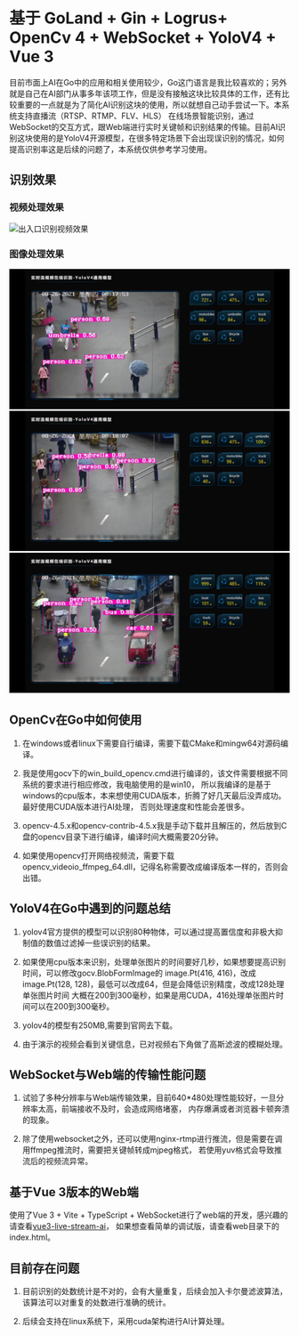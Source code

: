 # 基于 GoLand + Gin + Logrus+ OpenCv 4 + WebSocket + YoloV4 + Vue 3

目前市面上AI在Go中的应用和相关使用较少，Go这门语言是我比较喜欢的；另外就是自己在AI部门从事多年该项工作，但是没有接触这块比较具体的工作，还有比较重要的一点就是为了简化AI识别这块的使用，所以就想自己动手尝试一下。本系统支持直播流（RTSP、RTMP、FLV、HLS） 在线场景智能识别，通过WebSocket的交互方式，跟Web端进行实时关键帧和识别结果的传输。目前AI识别这块使用的是YoloV4开源模型，在很多特定场景下会出现误识别的情况，如何提高识别率这是后续的问题了，本系统仅供参考学习使用。

## 识别效果

### 视频处理效果

![出入口识别视频效果](docs/video.gif)

### 图像处理效果

![出入口识别](docs/0001.jpg)
![出入口识别](docs/0002.jpg)
![出入口识别](docs/0003.jpg)


## OpenCv在Go中如何使用

1. 在windows或者linux下需要自行编译，需要下载CMake和mingw64对源码编译。

2. 我是使用gocv下的win_build_opencv.cmd进行编译的，该文件需要根据不同系统的要求进行相应修改，我电脑使用的是win10，
   所以我编译的是基于windows的cpu版本，本来想使用CUDA版本，折腾了好几天最后没弄成功。最好使用CUDA版本进行AI处理，
   否则处理速度和性能会差很多。
   
3. opencv-4.5.x和opencv-contrib-4.5.x我是手动下载并且解压的，然后放到C盘的opencv目录下进行编译，编译时间大概需要20分钟。

4. 如果使用opencv打开网络视频流，需要下载opencv_videoio_ffmpeg_64.dll，记得名称需要改成编译版本一样的，否则会出错。


## YoloV4在Go中遇到的问题总结

1. yolov4官方提供的模型可以识别80种物体，可以通过提高置信度和非极大抑制值的数值过滤掉一些误识别的结果。

2. 如果使用cpu版本来识别，处理单张图片的时间要好几秒，如果想要提高识别时间，可以修改gocv.BlobFormImage的
   image.Pt(416, 416)，改成image.Pt(128, 128)，最低可以改成64，但是会降低识别精度，改成128处理单张图片时间
   大概在200到300毫秒，如果是用CUDA，416处理单张图片时间可以在200到300毫秒。
   
3. yolov4的模型有250MB,需要到官网去下载。

5. 由于演示的视频会看到关键信息，已对视频右下角做了高斯滤波的模糊处理。

## WebSocket与Web端的传输性能问题

1. 试验了多种分辨率与Web端传输效果，目前640*480处理性能较好，一旦分辨率太高，前端接收不及时，会造成网络堵塞，
   内存爆满或者浏览器卡顿奔溃的现象。
   
2. 除了使用websocket之外，还可以使用nginx-rtmp进行推流，但是需要在调用ffmpeg推流时，需要把关键帧转成mjpeg格式，
   若使用yuv格式会导致推流后的视频流异常。


## 基于Vue 3版本的Web端

使用了Vue 3 + Vite + TypeScript + WebSocket进行了web端的开发，感兴趣的请查看[vue3-live-stream-ai](https://github.com/sanduword/vue3-live-stream-ai)，
如果想查看简单的调试版，请查看web目录下的index.html。


## 目前存在问题

1. 目前识别的处数统计是不对的，会有大量重复，后续会加入卡尔曼滤波算法，该算法可以对重复的处数进行准确的统计。

2. 后续会支持在linux系统下，采用cuda架构进行AI计算处理。